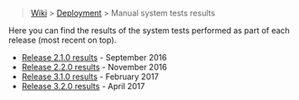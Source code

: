 > [Wiki](Home) > [Deployment](Deployment) > Manual system tests results

Here you can find the results of the system tests performed as part of each release (most recent on top).

* [Release 2.1.0 results](testing/manual_system_tests_results/Release_2.1.0_manual_system_tests_outcome_Sep2016.xlsx) - September 2016
* [Release 2.2.0 results](testing/manual_system_tests_results/Release_2.2.0_manual_system_tests_outcome_Nov2016.xlsx) - November 2016
* [Release 3.1.0 results](testing/manual_system_tests_results/Release_3.1.0_manual_system_tests_outcome_Feb2017.xlsx) - February 2017
* [Release 3.2.0 results](testing/manual_system_tests_results/Release_3.2.0_manual_system_tests_outcome_April_2017.xlsx) - April 2017

